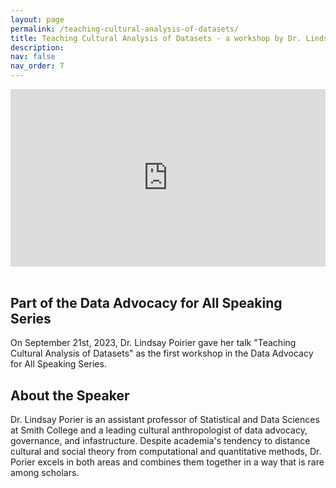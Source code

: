 ```yaml
---
layout: page
permalink: /teaching-cultural-analysis-of-datasets/
title: Teaching Cultural Analysis of Datasets - a workshop by Dr. Lindsay Poirier
description: 
nav: false
nav_order: 7
---
```


<link rel="stylesheet" href="https://cdn.jsdelivr.net/npm/@shoelace-style/shoelace@2.5.2/cdn/themes/light.css" />
<script type="module" src="https://cdn.jsdelivr.net/npm/@shoelace-style/shoelace@2.5.2/cdn/shoelace.js" ></script>

<div style="max-width: 1280px"><div style="position: relative; padding-bottom: 56.25%; height: 0; overflow: hidden;"><iframe src="https://drive.google.com/file/d/1sJHTa3AObsWERW_0gbJIUSx2b-gPA6OI/view" width="1280" height="720" frameborder="0" scrolling="no" allowfullscreen title="Teaching Cultural Analysis of Datasets" style="border:none; position: absolute; top: 0; left: 0; right: 0; bottom: 0; height: 100%; max-width: 100%;"></iframe></div></div>
<br>

## Part of the Data Advocacy for All Speaking Series 
On September 21st, 2023, Dr. Lindsay Poirier gave her talk "Teaching Cultural Analysis of Datasets" as the first workshop in the Data Advocacy for All Speaking Series.

## About the Speaker

Dr. Lindsay Porier is an assistant professor of Statistical and Data Sciences at Smith College and a leading cultural anthropologist of data advocacy, governance, and infastructure. Despite academia's tendency to distance cultural and social theory from computational and quantitative methods, Dr. Porier excels in both areas and combines them together in a way that is rare among scholars.

